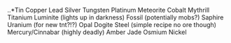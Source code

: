..*Tin
Copper
Lead
Silver
Tungsten
Platinum
Meteorite
Cobalt
Mythrill
Titanium
Luminite (lights up in darkness)
Fossil (potentially mobs?)
Saphire
Uranium (for new tnt?!?)
Opal
Dogite
Steel (simple recipe no ore though)
Mercury/Cinnabar (highly deadly)
Amber
Jade
Osmium
Nickel